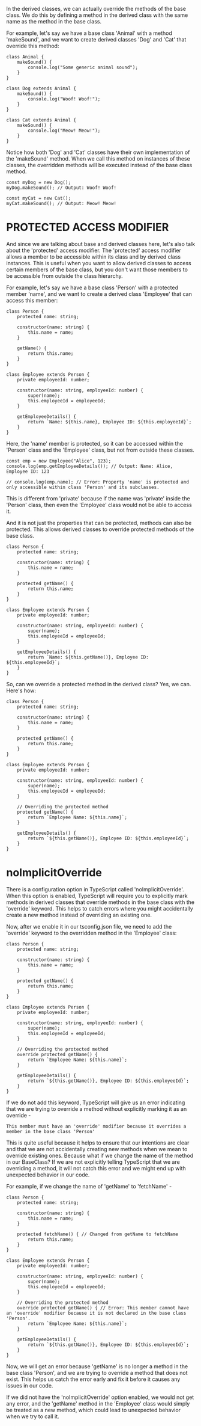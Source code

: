 In the derived classes, we can actually override the methods of the base class. We do this by defining a method in the derived class with the same name as the method in the base class.

For example, let's say we have a base class  'Animal' with a method 'makeSound', and we want to create derived classes 'Dog' and 'Cat' that override this method:

    class Animal {
        makeSound() {
            console.log("Some generic animal sound");
        }
    }

    class Dog extends Animal {
        makeSound() {
            console.log("Woof! Woof!");
        }
    }

    class Cat extends Animal {
        makeSound() {
            console.log("Meow! Meow!");
        }
    }

Notice how both 'Dog' and 'Cat' classes have their own implementation of the 'makeSound' method. When we call this method on instances of these classes, the overridden methods will be executed instead of the base class method.

    const myDog = new Dog();
    myDog.makeSound(); // Output: Woof! Woof!

    const myCat = new Cat();
    myCat.makeSound(); // Output: Meow! Meow!

# PROTECTED ACCESS MODIFIER

And since we are talking about base and derived classes here, let's also talk about the 'protected' access modifier. The 'protected' access modifier allows a member to be accessible within its class and by derived class instances. This is useful when you want to allow derived classes to access certain members of the base class, but you don't want those members to be accessible from outside the class hierarchy.

For example, let's say we have a base class 'Person' with a protected member 'name', and we want to create a derived class 'Employee' that can access this member:

    class Person {
        protected name: string;

        constructor(name: string) {
            this.name = name;
        }

        getName() {
            return this.name;
        }
    }

    class Employee extends Person {
        private employeeId: number;

        constructor(name: string, employeeId: number) {
            super(name);
            this.employeeId = employeeId;
        }

        getEmployeeDetails() {
            return `Name: ${this.name}, Employee ID: ${this.employeeId}`;
        }
    }

Here, the 'name' member is protected, so it can be accessed within the 'Person' class and the 'Employee' class, but not from outside these classes.

    const emp = new Employee("Alice", 123);
    console.log(emp.getEmployeeDetails()); // Output: Name: Alice, Employee ID: 123
    
    // console.log(emp.name); // Error: Property 'name' is protected and only accessible within class 'Person' and its subclasses.

This is different from 'private' because if the name was 'private' inside the 'Person' class, then even the 'Employee' class would not be able to access it.

And it is not just the properties that can be protected, methods can also be protected. This allows derived classes to override protected methods of the base class.

    class Person {
        protected name: string;

        constructor(name: string) {
            this.name = name;
        }

        protected getName() {
            return this.name;
        }
    }

    class Employee extends Person {
        private employeeId: number;

        constructor(name: string, employeeId: number) {
            super(name);
            this.employeeId = employeeId;
        }

        getEmployeeDetails() {
            return `Name: ${this.getName()}, Employee ID: ${this.employeeId}`;
        }
    }

So, can we override a protected method in the derived class? Yes, we can. Here's how:

    class Person {
        protected name: string;

        constructor(name: string) {
            this.name = name;
        }

        protected getName() {
            return this.name;
        }
    }

    class Employee extends Person {
        private employeeId: number;

        constructor(name: string, employeeId: number) {
            super(name);
            this.employeeId = employeeId;
        }

        // Overriding the protected method
        protected getName() {
            return `Employee Name: ${this.name}`;
        }

        getEmployeeDetails() {
            return `${this.getName()}, Employee ID: ${this.employeeId}`;
        }
    }

# noImplicitOverride

There is a configuration option in TypeScript called 'noImplicitOverride'. When this option is enabled, TypeScript will require you to explicitly mark methods in derived classes that override methods in the base class with the 'override' keyword. This helps to catch errors where you might accidentally create a new method instead of overriding an existing one.

Now, after we enable it in our tsconfig.json file, we need to add the 'override' keyword to the overridden method in the 'Employee' class:

    class Person {
        protected name: string;

        constructor(name: string) {
            this.name = name;
        }

        protected getName() {
            return this.name;
        }
    }

    class Employee extends Person {
        private employeeId: number;

        constructor(name: string, employeeId: number) {
            super(name);
            this.employeeId = employeeId;
        }

        // Overriding the protected method
        override protected getName() {
            return `Employee Name: ${this.name}`;
        }

        getEmployeeDetails() {
            return `${this.getName()}, Employee ID: ${this.employeeId}`;
        }
    }

If we do not add this keyword, TypeScript will give us an error indicating that we are trying to override a method without explicitly marking it as an override -

    This member must have an 'override' modifier because it overrides a member in the base class 'Person'

This is quite useful because it helps to ensure that our intentions are clear and that we are not accidentally creating new methods when we mean to override existing ones. Because what if we change the name of the method in our BaseClass? If we are not explicitly telling TypeScript that we are overriding a method, it will not catch this error and we might end up with unexpected behavior in our code.

For example, if we change the name of 'getName' to 'fetchName' -

    class Person {
        protected name: string;

        constructor(name: string) {
            this.name = name;
        }

        protected fetchName() { // Changed from getName to fetchName
            return this.name;
        }
    }

    class Employee extends Person {
        private employeeId: number;

        constructor(name: string, employeeId: number) {
            super(name);
            this.employeeId = employeeId;
        }

        // Overriding the protected method
        override protected getName() { // Error: This member cannot have an 'override' modifier because it is not declared in the base class 'Person'.
            return `Employee Name: ${this.name}`;
        }

        getEmployeeDetails() {
            return `${this.getName()}, Employee ID: ${this.employeeId}`;
        }
    }

Now, we will get an error because 'getName' is no longer a method in the base class 'Person', and we are trying to override a method that does not exist. This helps us catch the error early and fix it before it causes any issues in our code.

If we did not have the 'noImplicitOverride' option enabled, we would not get any error, and the 'getName' method in the 'Employee' class would simply be treated as a new method, which could lead to unexpected behavior when we try to call it.